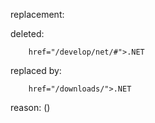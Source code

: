 replacement:

deleted:

		href="/develop/net/#">.NET

replaced by:

		href="/downloads/">.NET

reason: ()

